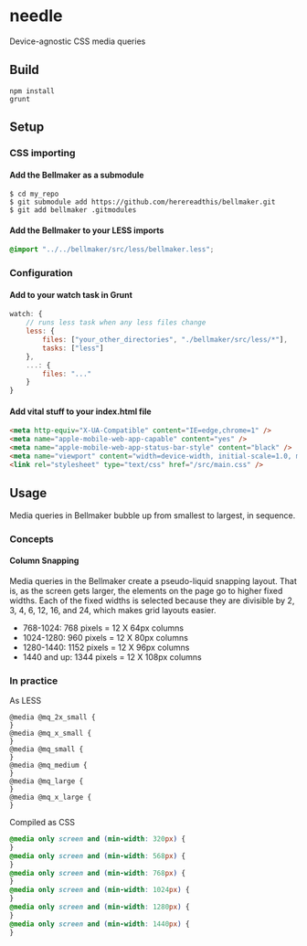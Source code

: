 needle
======

Device-agnostic CSS media queries

## Build

```
npm install
grunt
```

## Setup

### CSS importing

#### Add the Bellmaker as a submodule

```
$ cd my_repo
$ git submodule add https://github.com/herereadthis/bellmaker.git
$ git add bellmaker .gitmodules
```

#### Add the Bellmaker to your LESS imports

```CSS
@import "../../bellmaker/src/less/bellmaker.less";
```

### Configuration

#### Add to your watch task in Grunt

```JavaScript
watch: {
    // runs less task when any less files change
    less: {
        files: ["your_other_directories", "./bellmaker/src/less/*"],
        tasks: ["less"]
    },
    ...: {
        files: "..."
    }
}
```

#### Add vital stuff to your index.html file

```HTML
<meta http-equiv="X-UA-Compatible" content="IE=edge,chrome=1" />
<meta name="apple-mobile-web-app-capable" content="yes" />
<meta name="apple-mobile-web-app-status-bar-style" content="black" />
<meta name="viewport" content="width=device-width, initial-scale=1.0, maximum-scale=1.0, user-scalable=0" />
<link rel="stylesheet" type="text/css" href="/src/main.css" />
```

## Usage

Media queries in Bellmaker bubble up from smallest to largest, in sequence.

### Concepts

#### Column Snapping

Media queries in the Bellmaker create a pseudo-liquid snapping layout. That is, as the screen gets larger, the elements on the page go to higher fixed widths. Each of the fixed widths is selected because they are divisible by 2, 3, 4, 6, 12, 16, and 24, which makes grid layouts easier.

* 768-1024: 768 pixels = 12 X 64px columns
* 1024-1280: 960 pixels = 12 X 80px columns
* 1280-1440: 1152 pixels = 12 X 96px columns
* 1440 and up: 1344 pixels = 12 X 108px columns

### In practice

As LESS

```LESS
@media @mq_2x_small {
}
@media @mq_x_small {
}
@media @mq_small {
}
@media @mq_medium {
}
@media @mq_large {
}
@media @mq_x_large {
}
```

Compiled as CSS

```CSS
@media only screen and (min-width: 320px) {
}
@media only screen and (min-width: 568px) {
}
@media only screen and (min-width: 768px) {
}
@media only screen and (min-width: 1024px) {
}
@media only screen and (min-width: 1280px) {
}
@media only screen and (min-width: 1440px) {
}
```



